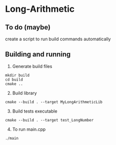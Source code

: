 # Long-Arithmetic

## To do (maybe)
create a script to run build commands automatically 

## Building and running
1. Generate build files 
```
mkdir build
cd build
cmake ..
```

2. Build library
```
cmake --build . --target MyLongArithmeticLib
```

3. Build tests executable 
```
cmake --build . --target test_LongNumber
```

4. To run main.cpp
```
./main
```
